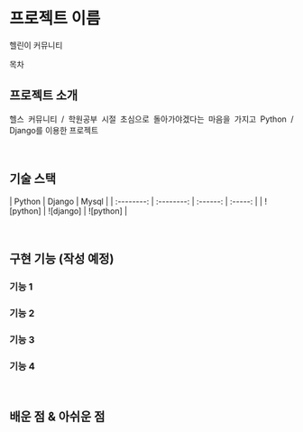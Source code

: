 # 프로젝트 이름

헬린이 커뮤니티

목차

## 프로젝트 소개

<p align="justify">
헬스 커뮤니티 / 학원공부 시절 초심으로 돌아가야겠다는 마음을 가지고 Python / Django를 이용한 프로젝트
</p>

<br>

## 기술 스택

| Python | Django |  Mysql  |
| :--------: | :--------: | :------: | :-----: |
|   ![python]    |   ![django]    | ![python] |

<br>

## 구현 기능 (작성 예정)

### 기능 1

### 기능 2

### 기능 3

### 기능 4

<br>

## 배운 점 & 아쉬운 점



<br>
